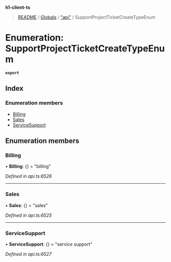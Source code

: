 **h1-client-ts**

> [README](../README.md) / [Globals](../globals.md) / ["api"](../modules/_api_.md) / SupportProjectTicketCreateTypeEnum

# Enumeration: SupportProjectTicketCreateTypeEnum

**`export`** 

## Index

### Enumeration members

* [Billing](_api_.supportprojectticketcreatetypeenum.md#billing)
* [Sales](_api_.supportprojectticketcreatetypeenum.md#sales)
* [ServiceSupport](_api_.supportprojectticketcreatetypeenum.md#servicesupport)

## Enumeration members

### Billing

•  **Billing**: {} = "billing"

*Defined in api.ts:6526*

___

### Sales

•  **Sales**: {} = "sales"

*Defined in api.ts:6525*

___

### ServiceSupport

•  **ServiceSupport**: {} = "service support"

*Defined in api.ts:6527*
